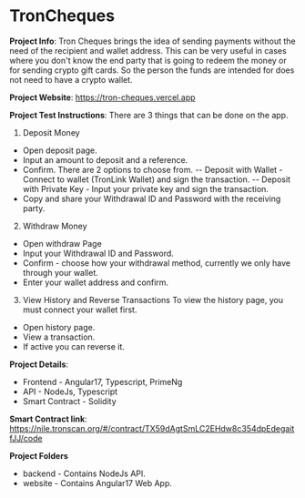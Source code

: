 # TronCheques

**Project Info**: Tron Cheques brings the idea of sending payments without the need of the recipient and wallet address. This can be very useful in cases where you don't know the end party that is going to redeem the money or for sending crypto gift cards. So the person the funds are intended for does not need to have a crypto wallet.

**Project Website**: https://tron-cheques.vercel.app

**Project Test Instructions**: 
There are 3 things that can be done on the app.
1. Deposit Money
- Open deposit page.
- Input an amount to deposit and a reference.
- Confirm. There are 2 options to choose from.
-- Deposit with Wallet - Connect to wallet (TronLink Wallet) and sign the transaction.
-- Deposit with Private Key - Input your private key and sign the transaction.
- Copy and share your Withdrawal ID and Password with the receiving party.
2. Withdraw Money
- Open withdraw Page
- Input your Withdrawal ID and Password.
- Confirm - choose how your withdrawal method, currently we only have through your wallet. 
- Enter your wallet address and confirm.
3. View History and Reverse Transactions
To view the history page, you must connect your wallet first.
- Open history page.
- View a transaction.
- If active you can reverse it.

**Project Details**: 
- Frontend - Angular17, Typescript, PrimeNg
- API - NodeJs, Typescript
- Smart Contract - Solidity

**Smart Contract link**: https://nile.tronscan.org/#/contract/TX59dAgtSmLC2EHdw8c354dpEdegaitfJJ/code

**Project Folders**
- backend - Contains NodeJs API.
- website - Contains Angular17 Web App.